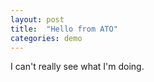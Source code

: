 ```yaml
---
layout: post
title:  "Hello from ATO"
categories: demo
---
```


I can't really see what I'm doing. 
